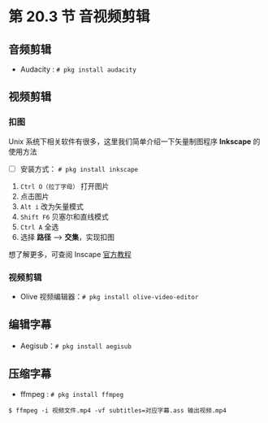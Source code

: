 # 第 20.3 节 音视频剪辑

## 音频剪辑

- Audacity : `# pkg install audacity`

## 视频剪辑

### 扣图

Unix 系统下相关软件有很多，这里我们简单介绍一下矢量制图程序 **Inkscape** 的使用方法

- [ ] 安装方式： `# pkg install inkscape`

1. `Ctrl O（拉丁字母）` 打开图片
2. 点击图片
3. `Alt i` 改为矢量模式
4. `Shift F6` 贝塞尔和直线模式
5. `Ctrl A` 全选
6. 选择 **路径** --> **交集**，实现扣图

想了解更多，可查阅 Inscape [官方教程](https://inkscape.org/zh-hans/learn/tutorials/)

### 视频剪辑

- Olive 视频编辑器：`# pkg install olive-video-editor`

## 编辑字幕

- Aegisub：`# pkg install aegisub`

## 压缩字幕

- ffmpeg : `# pkg install ffmpeg`

`$ ffmpeg -i 视频文件.mp4 -vf subtitles=对应字幕.ass 输出视频.mp4`
